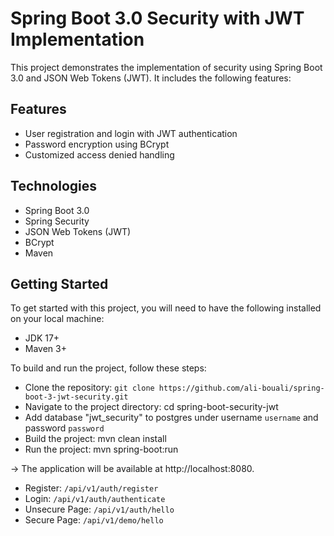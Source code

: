 # Spring Boot 3.0 Security with JWT Implementation
This project demonstrates the implementation of security using Spring Boot 3.0 and JSON Web Tokens (JWT). It includes the following features:

## Features
* User registration and login with JWT authentication
* Password encryption using BCrypt
* Customized access denied handling

## Technologies
* Spring Boot 3.0
* Spring Security
* JSON Web Tokens (JWT)
* BCrypt
* Maven
 
## Getting Started
To get started with this project, you will need to have the following installed on your local machine:

* JDK 17+
* Maven 3+


To build and run the project, follow these steps:

* Clone the repository: `git clone https://github.com/ali-bouali/spring-boot-3-jwt-security.git`
* Navigate to the project directory: cd spring-boot-security-jwt
* Add database "jwt_security" to postgres under username `username` and password `password`
* Build the project: mvn clean install
* Run the project: mvn spring-boot:run 

-> The application will be available at http://localhost:8080.
* Register: `/api/v1/auth/register`
* Login: `/api/v1/auth/authenticate`
* Unsecure Page: `/api/v1/auth/hello`
* Secure Page: `/api/v1/demo/hello`
